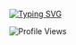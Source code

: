 [![Typing SVG](https://readme-typing-svg.demolab.com?font=Fira+Code&pause=1000&width=435&lines=Hi!+I'm+whitespaca!;I'm+making+useless+typescript+library)](https://git.io/typing-svg)


![Profile Views](https://komarev.com/ghpvc/?username=whitespaca&style=plastic&color=blue)

